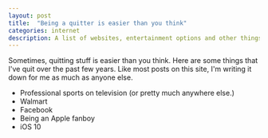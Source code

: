 ```yaml
---
layout: post
title:  "Being a quitter is easier than you think"
categories: internet
description: A list of websites, entertainment options and other things from daily life that I've quit doing.
---
```


Sometimes, quitting stuff is easier than you think. Here are some things that I've quit over the past few years. Like most posts on this site, I'm writing it down for me as much as anyone else.

- Professional sports on television (or pretty much anywhere else.)
- Walmart
- Facebook
- Being an Apple fanboy
- iOS 10